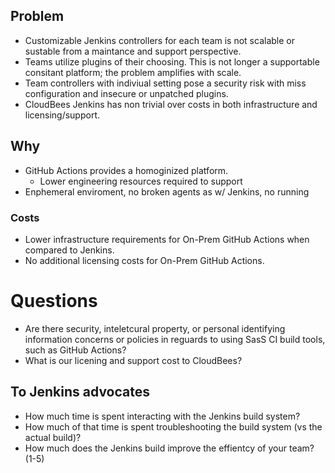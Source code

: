 

## Problem
* Customizable Jenkins controllers for each team is not scalable or sustable from a maintance and support perspective.
* Teams utilize plugins of their choosing. This is not longer a supportable consitant platform; the problem amplifies with scale.
* Team controllers with indiviual setting pose a security risk with miss configuration and insecure or unpatched plugins.
* CloudBees Jenkins has non trivial over costs in both infrastructure and licensing/support.

## Why

 - GitHub Actions provides a homoginized platform.
	 - Lower engineering resources required to support
 - Enphemeral enviroment, no broken agents as w/ Jenkins, no running 

### Costs
* Lower infrastructure requirements for On-Prem GitHub Actions when compared to Jenkins.
* No additional licensing costs for On-Prem GitHub Actions.

# Questions
* Are there security, inteletcural property, or personal identifying information concerns or policies in reguards to using SasS CI build tools, such as GitHub Actions?
* What is our licening and support cost to CloudBees?

## To Jenkins advocates
* How much time is spent interacting with the Jenkins build system?
* How much of that time is spent troubleshooting the build system (vs the actual build)?
* How much does the Jenkins build improve the effientcy of your team? (1-5)
<!--stackedit_data:
eyJoaXN0b3J5IjpbMTk1OTU3OTYwNF19
-->